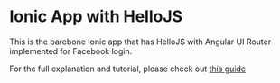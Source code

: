 Ionic App with HelloJS
=====================

This is the barebone Ionic app that has HelloJS with Angular UI Router implemented for Facebook login. 

For the full explanation and tutorial, please check out [this guide](http://www.benjamin.my/how-to-set-up-hellojs-in-ionic-framework-with-angular-ui-router/)

